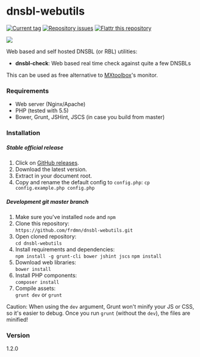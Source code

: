 dnsbl-webutils
==============

[![Current tag](http://img.shields.io/github/tag/frdmn/dnsbl-webutils.svg)](https://github.com/frdmn/dnsbl-webutils/tags) [![Repository issues](http://issuestats.com/github/frdmn/dnsbl-webutils/badge/issue)](http://issuestats.com/github/frdmn/dnsbl-webutils) [![Flattr this repository](http://api.flattr.com/button/flattr-badge-large.png)](https://flattr.com/submit/auto?user_id=frdmn&url=https://github.com/frdmn/dnsbl-webutils)

![](http://up.frd.mn/4TzB9.png)

Web based and self hosted DNSBL (or RBL) utilities:

* __dnsbl-check__: Web based real time check against quite a few DNSBLs

This can be used as free alternative to [MXtoolbox](http://mxtoolbox.com/blacklists.aspx)'s monitor.

### Requirements

* Web server (Nginx/Apache)
* PHP (tested with 5.5)
* Bower, Grunt, JSHint, JSCS (in case you build from master)

### Installation

##### Stable official release

1. Click on [GitHub releases](https://github.com/frdmn/dnsbl-webutils/releases).
1. Download the latest version.
1. Extract in your document root.
1. Copy and rename the default config to `config.php`:
  `cp config.example.php config.php`

##### Development git master branch

1. Make sure you've installed `node` and `npm`
1. Clone this repository:  
  `https://github.com/frdmn/dnsbl-webutils.git`
1. Open cloned repository:  
  `cd dnsbl-webutils`
1. Install requirements and dependencies:  
  `npm install -g grunt-cli bower jshint jscs`
  `npm install`
1. Download web libraries:  
  `bower install`
1. Install PHP components:  
  `composer install` 
1. Compile assets:  
  `grunt dev` or `grunt`
  
Caution: When using the `dev` argument, Grunt won't minify your JS or CSS, so it's easier to debug. Once you run `grunt` (without the `dev`), the files are minified!

### Version

1.2.0
